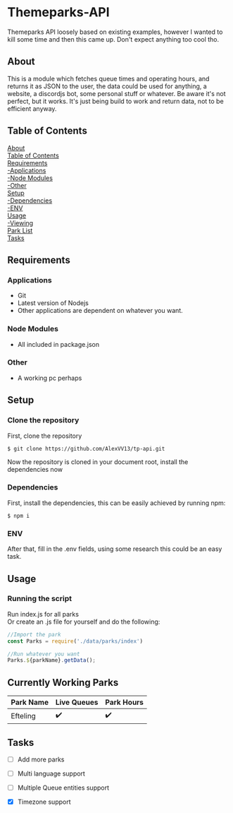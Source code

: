 # Themeparks-API
Themeparks API loosely based on existing examples, however I wanted to kill some time and then this came up. Don't expect anything too cool tho.

## About
This is a module which fetches queue times and operating hours, and returns it as JSON to the user, the data could be used for anything, a website, a discordjs bot, some personal stuff or whatever. Be aware it's not perfect, but it works. It's just being build to work and return data, not to be efficient anyway.

## Table of Contents
[About](#about)</br>
[Table of Contents](#table-of-contents)</br>
[Requirements](#requirements)</br>
[  -Applications](#applications)</br>
[  -Node Modules](#node-modules)</br>
[  -Other](#other)</br>
[Setup](#setup)</br>
[  -Dependencies](#dependencies)</br>
[  -ENV](#env)</br>
[Usage](#usage)</br>
[  -Viewing](#viewing)</br>
[Park List](#currently-working-parks)</br>
[Tasks](#tasks)</br>

## Requirements
### Applications
- Git
- Latest version of Nodejs
- Other applications are dependent on whatever you want.

### Node Modules
- All included in package.json

### Other
- A working pc perhaps

## Setup
### Clone the repository
First, clone the repository
``` 
$ git clone https://github.com/AlexVV13/tp-api.git
``` 
Now the repository is cloned in your document root, install the dependencies now
### Dependencies
First, install the dependencies, this can be easily achieved by running npm:</br>
``` 
$ npm i
``` 
### ENV
After that, fill in the .env fields, using some research this could be an easy task. 

## Usage
### Running the script
Run index.js for all parks </br>
Or create an .js file for yourself and do the following: </br>
```javascript
//Import the park
const Parks = require('./data/parks/index')

//Run whatever you want
Parks.${parkName}.getData();
```
   
## Currently Working Parks
Park Name | Live Queues | Park Hours
------------ | ------------- | ----------
Efteling |:heavy_check_mark:|:heavy_check_mark:

## Tasks
- [ ] Add more parks
- [ ] Multi language support
- [ ] Multiple Queue entities support
- [x] Timezone support


